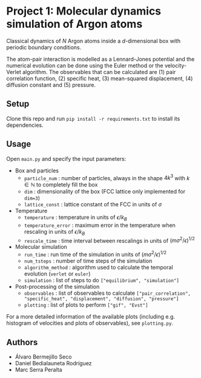# Project 1: Molecular dynamics simulation of Argon atoms

Classical dynamics of $`N`$ Argon atoms inside a $`d`$-dimensional box with periodic boundary conditions. 

The atom-pair interaction is modelled as a Lennard-Jones potential and the numerical evolution can be done using the Euler method or the velocity-Verlet algorithm. The observables that can be calculated are (1) pair correlation function, (2) specific heat, (3) mean-squared displacement, (4) diffusion constant and (5) pressure. 


## Setup

Clone this repo and run `pip install -r requirements.txt` to install its dependencies.


## Usage

Open `main.py` and specify the input parameters:
- Box and particles
    - `particle_num` : number of particles, always in the shape $`4k^3`$ with $`k \in \mathbb{N}`$ to completely fill the box
    - `dim` : dimensionality of the box (FCC lattice only implemented for `dim=3`)
    - `lattice_const` : lattice constant of the FCC in units of $`\sigma`$
- Temperature
    - `temperature` : temperature in units of $`\epsilon / k_{B}`$
    - `temperature_error` : maximum error in the temperature when rescaling in units of $`\epsilon / k_{B}`$
    - `rescale_time` : time interval between rescalings in units of $`(m \sigma^2 / \epsilon )^{1/2}`$
- Molecular simulation
    - `run_time` : run time of the simulation in units of $`(m \sigma^2 / \epsilon )^{1/2}`$
    - `num_tsteps` : number of time steps of the simulation
    - `algorithm_method` : algorithm used to calculate the temporal evolution (`verlet` or `euler`)
    - `simulation` : list of steps to do `["equilibrium", "simulation"]`
- Post-processing of the simulation
    - `observables` : list of observables to calculate `["pair_correlation", "specific_heat", "displacement", "diffusion", "pressure"]`
    - `plotting` : list of plots to perform `["gif", "Evst"]`

For a more detailed information of the available plots (including e.g. histogram of velocities and plots of observables), see `plotting.py`. 


## Authors 
- Álvaro Bermejillo Seco
- Daniel Bedialauneta Rodríguez
- Marc Serra Peralta
